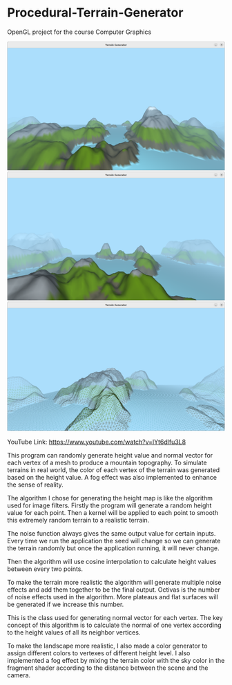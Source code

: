# Procedural-Terrain-Generator
OpenGL project for the course Computer Graphics

<img src="./media/scene1.png">
<img src="./media/scene2.png">
<img src="./media/mesh.png">

YouTube Link: https://www.youtube.com/watch?v=lYt6dlfu3L8

This program can randomly generate height value and normal vector for each vertex of a mesh to produce a mountain topography. To simulate terrains in real world, the color of each vertex of the terrain was generated based on the height value. A fog effect was also implemented to enhance the sense of reality. 

The algorithm I chose for generating the height map is like the algorithm used for image filters. Firstly the program will generate a random height value for each point. Then a kernel will be applied to each point to smooth this extremely random terrain to a realistic terrain.

The noise function always gives the same output value for certain inputs. Every time we run the application the seed will change so we can generate the terrain randomly but once the application running, it will never change.

Then the algorithm will use cosine interpolation to calculate height values between every two points.

To make the terrain more realistic the algorithm will generate multiple noise effects and add them together to be the final output. Octivas is the number of noise effects used in the algorithm. More plateaus and flat surfaces will be generated if we increase this number. 

This is the class used for generating normal vector for each vertex. The key concept of this algorithm is to calculate the normal of one vertex according to the height values of all its neighbor vertices.

To make the landscape more realistic, I also made a color generator to assign different colors to vertexes of different height level. I also implemented a fog effect by mixing the terrain color with the sky color in the fragment shader according to the distance between the scene and the camera.
